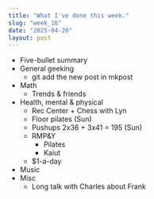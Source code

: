 ```yaml
---
title: "What I've done this week."
slug: "week_16"
date: "2025-04-20"
layout: post
---
```


* Five-bullet summary
* General geeking
    - git add the new post in mkpost
* Math
    - Trends & friends
* Health, mental & physical
    - Rec Center + Chess with Lyn
    - Floor pilates (Sun)
    - Pushups 2x36 + 3x41 = 195 (Sun)
    - RMP&Y
        - Pilates
        - Kaiut
    - $1-a-day
* Music
* Misc
    - Long talk with Charles about Frank
